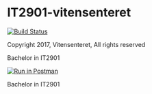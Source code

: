 # IT2901-vitensenteret

[![Build Status](http://95.85.63.98:8080/job/vitensenteret/badge/icon)](http://95.85.63.98:8080/job/vitensenteret/)

Copyright 2017, Vitensenteret, All rights reserved

Bachelor in IT2901

[![Run in Postman](https://run.pstmn.io/button.svg)](https://app.getpostman.com/run-collection/a50ede5e95f77898d994)


Bachelor in IT2901
